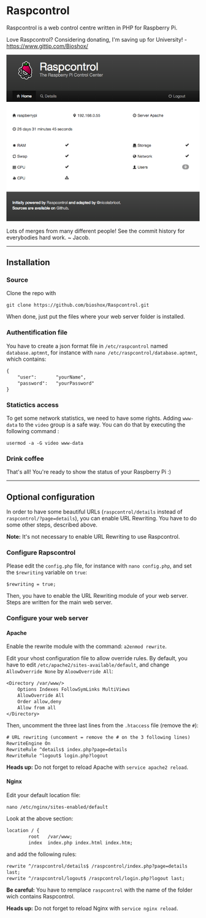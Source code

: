 # Raspcontrol

Raspcontrol is a web control centre written in PHP for Raspberry Pi.

Love Raspcontrol? Considering donating, I'm saving up for University! - https://www.gittip.com/Bioshox/

![Home of Raspcontrol](raspcontrol-home.png)


Lots of merges from many different people! See the commit history for everybodies hard work. ~ Jacob.

***

## Installation

### Source

Clone the repo with

	git clone https://github.com/bioshox/Raspcontrol.git
	
When done, just put the files where your web server folder is installed.

### Authentification file

You have to create a json format file in `/etc/raspcontrol` named `database.aptmnt`, for instance with `nano /etc/raspcontrol/database.aptmnt`, which contains:
	
	{
		"user":       "yourName",
		"password":   "yourPassword"
	}

### Statictics access

To get some network statistics, we need to have some rights. Adding `www-data` to the `video` group is a safe way. You can do that by executing the following command :

	usermod -a -G video www-data
	
### Drink coffee

That's all! You're ready to show the status of your Raspberry Pi :)

***

## Optional configuration

In order to have some beautiful URLs (`raspcontrol/details` instead of `raspcontrol/?page=details`), you can enable URL Rewriting.
You have to do some other steps, described above.

__Note:__ It's not necessary to enable URL Rewriting to use Raspcontrol.


### Configure Rapscontrol

Please edit the `config.php` file, for instance with `nano config.php`, and set the `$rewriting` variable on `true`:

	$rewriting = true;
	
Then, you have to enable the URL Rewriting module of your web server. Steps are written for the main web server.

### Configure your web server

#### Apache

Enable the rewrite module with the command: `a2enmod rewrite`.

Edit your vhost configuration file to allow override rules. By default, you have to edit `/etc/apache2/sites-available/default`,
and change `AllowOverride None` by `AloowOverride All`:

	<Directory /var/www/>  
		Options Indexes FollowSymLinks MultiViews  
		AllowOverride All
		Order allow,deny  
		Allow from all  
	</Directory>  


Then, uncomment the three last lines from the `.htaccess` file (remove the `#`):

	# URL rewriting (uncomment = remove the # on the 3 following lines)
	RewriteEngine On
	RewriteRule ^details$ index.php?page=details
	RewriteRule ^logout$ login.php?logout


__Heads up:__ Do not forget to reload Apache with `service apache2 reload`.

#### Nginx

Edit your default location file:

	nano /etc/nginx/sites-enabled/default

Look at the above section:

	location / {
    		root   /var/www;
    		index  index.php index.html index.htm;

and add the following rules:

    rewrite ^/raspcontrol/details$ /raspcontrol/index.php?page=details last;
    rewrite ^/raspcontrol/logout$ /raspcontrol/login.php?logout last;

__Be careful:__ You have to remplace `raspcontrol` with the name of the folder wich contains Raspcontrol.

__Heads up:__ Do not forget to reload Nginx with `service nginx reload`.

